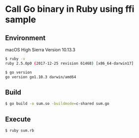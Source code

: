 # Call Go binary in Ruby using ffi sample

## Environment

macOS High Sierra
Version 10.13.3

```bash
$ ruby -v                                                                                                                                                                     Tue Jul  3 23:51:45 2018
ruby 2.5.0p0 (2017-12-25 revision 61468) [x86_64-darwin17]
```

```bash
$ go version                                                                                                                                                          161ms  Tue Jul  3 23:52:06 2018
go version go1.10.3 darwin/amd64
```

## Build

```bash
$ go build -o sum.so -buildmode=c-shared sum.go
```

## Execute

```bash
$ ruby sum.rb
```
